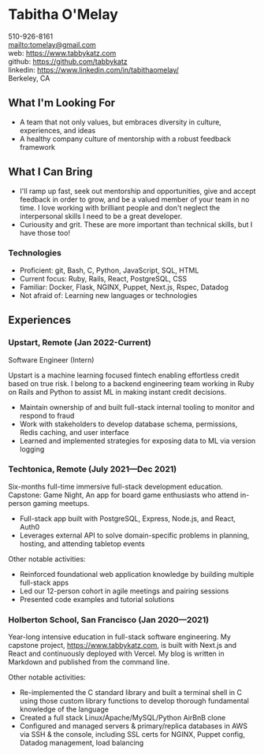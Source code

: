 # Tabitha O'Melay

510-926-8161  
<mailto:tomelay@gmail.com>  
web: <https://www.tabbykatz.com>  
github: <https://github.com/tabbykatz>  
linkedin: <https://www.linkedin.com/in/tabithaomelay/>  
Berkeley, CA

## What I'm Looking For

- A team that not only values, but embraces diversity in culture, experiences, and ideas
- A healthy company culture of mentorship with a robust feedback framework

## What I Can Bring

- I'll ramp up fast, seek out mentorship and opportunities, give and accept feedback in order to grow, and be a valued member of your team in no time. I love working with brilliant people and don't neglect the interpersonal skills I need to be a great developer.
- Curiousity and grit. These are more important than technical skills, but I have those too!

### Technologies

- Proficient: git, Bash, C, Python, JavaScript, SQL, HTML
- Current focus: Ruby, Rails, React, PostgreSQL, CSS
- Familiar: Docker, Flask, NGINX, Puppet, Next.js, Rspec, Datadog
- Not afraid of: Learning new languages or technologies

## Experiences

### Upstart, Remote (Jan 2022-Current)

Software Engineer (Intern)

Upstart is a machine learning focused fintech enabling effortless credit based on true risk. I belong to a backend engineering team working in Ruby on Rails and Python to assist ML in making instant credit decisions.

- Maintain ownership of and built full-stack internal tooling to monitor and respond to fraud
- Work with stakeholders to develop database schema, permissions, Redis caching, and user interface
- Learned and implemented strategies for exposing data to ML via version logging

### Techtonica, Remote (July 2021—Dec 2021)

Six-months full-time immersive full-stack development education. Capstone: Game Night, An app for board game enthusiasts who attend in-person gaming meetups.

- Full-stack app built with PostgreSQL, Express, Node.js, and React, Auth0
- Leverages external API to solve domain-specific problems in planning, hosting, and attending tabletop events

Other notable activities:

- Reinforced foundational web application knowledge by building multiple full-stack apps
- Led our 12-person cohort in agile meetings and pairing sessions
- Presented code examples and tutorial solutions

### Holberton School, San Francisco (Jan 2020—2021)

Year-long intensive education in full-stack software engineering. My capstone project, <https://www.tabbykatz.com>, is built with Next.js and React and continuously deployed with Vercel. My blog is written in Markdown and published from the command line.

Other notable activities:

- Re-implemented the C standard library and built a terminal shell in C using those custom library functions to develop thorough fundamental knowledge of the language
- Created a full stack Linux/Apache/MySQL/Python AirBnB clone
- Configured and managed servers & primary/replica databases in AWS via SSH & the console, including SSL certs for NGINX, Puppet config, Datadog management, load balancing
